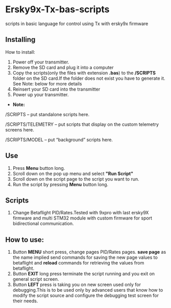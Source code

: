# Ersky9x-Tx-bas-scripts
scripts in basic language for control using Tx with ersky9x firmware

## Installing
How to install:
1. Power off your transmitter.
2. Remove the SD card and plug it into a computer
3. Copy the scripts(only the files with extension **.bas**)  to the **/SCRIPTS** folder on the  SD card.If the folder does not exist you have to generate it. See Note: below for more details
4. Reinsert your SD card into the transmitter
5. Power up your transmitter.

- **Note:**

 /SCRIPTS – put standalone scripts here.
 
 /SCRIPTS/TELEMETRY – put scripts that display on the custom telemetry screens here.
 
 /SCRIPTS/MODEL – put “background” scripts here.

## Use
1. Press **Menu** button long.
2. Scroll down on the pop up menu and select **"Run Script"**
3. Scroll down on the script page to the script you want to run.
4. Run the script by pressing **Menu** button  long.

## Scripts
1. Change Betaflight PID/Rates.Tested with 9xpro with last ersky9X firmware and multi STM32 module with custom firmware for sport bidirectional communication.

## How to use:
1. Button  **MENU** short press, change pages PID/Rates pages.
**save page** as the name implied send commands for  saving the new page values to betaflight and **reload** commands for retrieving the values from betaflight.
5. Button **EXIT** long press terminate the script running and you exit on general script screen.
6. Button **LEFT** press is taking you on new screen used only for debugging.This is to be used only by advanced users that know how to modify the script source and configure the debugging test screen for their needs.

